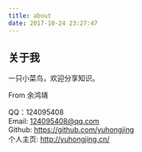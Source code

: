 ```yaml
---
title: about
date: 2017-10-24 23:27:47
---
```

## 关于我

一只小菜鸟，欢迎分享知识。

From 余鸿靖

QQ：124095408  
Email: 124095408@qq.com  
Github: https://github.com/yuhongjing  
个人主页: http://yuhongjing.cn/